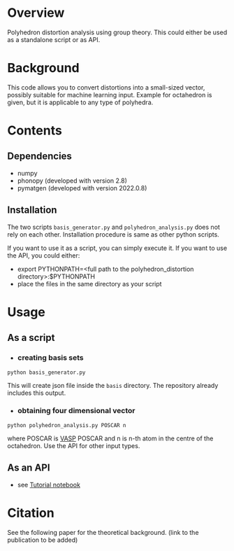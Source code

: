 # Overview
Polyhedron distortion analysis using group theory.
This could either be used as a standalone script or as API.

# Background
This code allows you to convert distortions into a small-sized vector, possibly suitable for machine learning input.
Example for octahedron is given, but it is applicable to any type of polyhedra.

# Contents
## Dependencies
- numpy
- phonopy (developed with version 2.8)
- pymatgen (developed with version 2022.0.8)

## Installation
The two scripts `basis_generator.py` and `polyhedron_analysis.py` does not rely on each other.
Installation procedure is same as other python scripts.

If you want to use it as a script, you can simply execute it.
If you want to use the API, you could either:
- export PYTHONPATH=\<full path to the polyhedron_distortion directory\>:$PYTHONPATH
- place the files in the same directory as your script

# Usage
## As a script
- ### creating basis sets
```
python basis_generator.py
```
This will create json file inside the `basis` directory.
The repository already includes this output.
- ### obtaining four dimensional vector
```
python polyhedron_analysis.py POSCAR n
```
where POSCAR is [VASP](https://www.vasp.at/) POSCAR and n is n-th atom in the centre of the octahedron.
Use the API for other input types.

## As an API
- see [Tutorial notebook](https://github.com/KazMorita/polyhedron_distortion/Tutorial1_API.ipynb)

# Citation
See the following paper for the theoretical background.
(link to the publication to be added)


